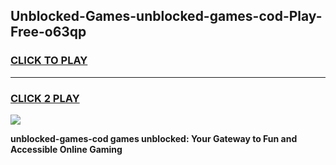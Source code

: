 
## Unblocked-Games-unblocked-games-cod-Play-Free-o63qp
<h3>
<a href="https://premium76.site?title=unblocked-games-cod&ref=10A">CLICK TO PLAY</a></h3>
<hr>

<h3>
<a href="https://premium76.site?title=unblocked-games-cod&ref=10A">CLICK 2 PLAY</a>
  
</h3>

<a href="https://premium76.site?title=unblocked-games-cod&ref=10A"><img src="https://clearcache.store/games.png"></a>


**unblocked-games-cod games unblocked: Your Gateway to Fun and Accessible Online Gaming**
